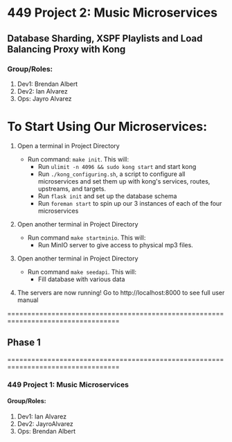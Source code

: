 # 449 Project 2: Music Microservices
## Database Sharding, XSPF Playlists and Load Balancing Proxy with Kong
### Group/Roles:
1. Dev1: Brendan Albert
2. Dev2: Ian Alvarez
3. Ops:  Jayro Alvarez

# To Start Using Our Microservices:
1. Open a terminal in Project Directory
	- Run command: `make init`. This will:
		- Run `ulimit -n 4096 && sudo kong start` and start kong
		- Run `./kong_configuring.sh`, a script to configure all microservices and
			set them up with kong's services, routes, upstreams, and targets.
		- Run `flask init` and set up the database schema
		- Run `foreman start` to spin up our 3 instances of each of the four microservices

2. Open another terminal in Project Directory
	- Run command `make startminio`. This will:
		- Run MinIO server to give access to physical mp3 files.

3. Open another terminal in Project Directory
	- Run command `make seedapi`. This will:
		- Fill database with various data

4. The servers are now running! Go to http://localhost:8000 to see full user manual



==================================================================================
## Phase 1
==================================================================================
### 449 Project 1: Music Microservices
#### Group/Roles:
1. Dev1: Ian Alvarez
2. Dev2: JayroAlvarez
3. Ops:  Brendan Albert
